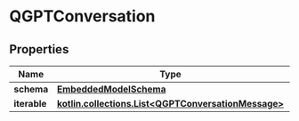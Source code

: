 
# QGPTConversation

## Properties
Name | Type | Description | Notes
------------ | ------------- | ------------- | -------------
**schema** | [**EmbeddedModelSchema**](EmbeddedModelSchema.md) |  |  [optional]
**iterable** | [**kotlin.collections.List&lt;QGPTConversationMessage&gt;**](QGPTConversationMessage.md) |  |  [optional]



